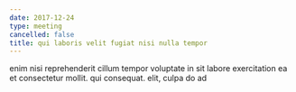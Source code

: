 ```yaml
---
date: 2017-12-24
type: meeting
cancelled: false
title: qui laboris velit fugiat nisi nulla tempor
---
```

enim nisi reprehenderit cillum tempor voluptate in sit labore exercitation ea et consectetur mollit. qui consequat. elit, culpa do ad